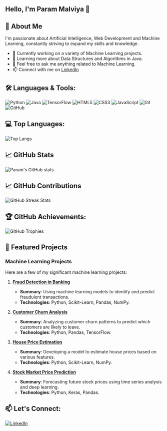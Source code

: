 ## Hello, I'm Param Malviya 👋

## 🚀 About Me

I'm passionate about Artificial Intelligence, Web Development and Machine Learning, constantly striving to expand my skills and knowledge. 

- 🔭 Currently working on a variety of Machine Learning projects.
- 🌱 Learning more about Data Structures and Algorithms in Java.
- 💬 Feel free to ask me anything related to Machine Learning.
- 📫 Connect with me on [LinkedIn](https://www.linkedin.com/in/param-malviya/)

## 🛠️ Languages & Tools:
![Python](https://img.shields.io/badge/Python-3776AB?style=for-the-badge&logo=python&logoColor=white)
![Java](https://img.shields.io/badge/Java-ED8B00?style=for-the-badge&logo=java&logoColor=white)
![TensorFlow](https://img.shields.io/badge/TensorFlow-FF6F00?style=for-the-badge&logo=tensorflow&logoColor=white)
![HTML5](https://img.shields.io/badge/HTML5-E34F26?style=for-the-badge&logo=html5&logoColor=white)
![CSS3](https://img.shields.io/badge/CSS3-1572B6?style=for-the-badge&logo=css3&logoColor=white)
![JavaScript](https://img.shields.io/badge/JavaScript-F7DF1E?style=for-the-badge&logo=javascript&logoColor=black)
![Git](https://img.shields.io/badge/Git-F05032?style=for-the-badge&logo=git&logoColor=white)
![GitHub](https://img.shields.io/badge/GitHub-181717?style=for-the-badge&logo=github&logoColor=white)

## 💻 Top Languages:
![Top Langs](https://github-readme-stats.vercel.app/api/top-langs/?username=ParamMalviya&layout=compact&theme=radical)

## 📈 GitHub Stats

![Param's GitHub stats](https://github-readme-stats.vercel.app/api?username=ParamMalviya&show_icons=true&theme=radical)

## 📈 GitHub Contributions
![GitHub Streak Stats](https://github-readme-streak-stats.herokuapp.com/?user=ParamMalviya&theme=radical)

## 🏆 GitHub Achievements:
![GitHub Trophies](https://github-profile-trophy.vercel.app/?username=ParamMalviya&theme=radical)

## 🚀 Featured Projects

### Machine Learning Projects

Here are a few of my significant machine learning projects:

1. **[Fraud Detection in Banking](https://github.com/ParamMalviya/Fraud-Detection-Banking)**
   - **Summary**: Using machine learning models to identify and predict fraudulent transactions.
   - **Technologies**: Python, Scikit-Learn, Pandas, NumPy.

2. **[Customer Churn Analysis](https://github.com/ParamMalviya/Customer-Churn-Prediction)**
   - **Summary**: Analyzing customer churn patterns to predict which customers are likely to leave.
   - **Technologies**: Python, Pandas, TensorFlow.

3. **[House Price Estimation](https://github.com/ParamMalviya/House-Price-Prediction)**
   - **Summary**: Developing a model to estimate house prices based on various features.
   - **Technologies**: Python, Scikit-Learn, NumPy.

4. **[Stock Market Price Prediction](https://github.com/ParamMalviya/Stock-Price-Forecasting)**
   - **Summary**: Forecasting future stock prices using time series analysis and deep learning.
   - **Technologies**: Python, Keras, Pandas.

## 📫 Let's Connect:
[![LinkedIn](https://img.shields.io/badge/LinkedIn-Connect-blue)](https://www.linkedin.com/in/parammalviya)
